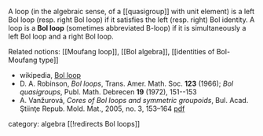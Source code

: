 A loop (in the algebraic sense, of a [[quasigroup]] with unit element) is a left Bol loop (resp. right Bol loop) if it satisfies the left (resp. right) Bol identity. A loop is a __Bol loop__ (sometimes abbreviated B-loop) if it is simultaneously a left Bol loop and a right Bol loop. 

Related notions: [[Moufang loop]], [[Bol algebra]], [[identities of Bol-Moufang type]]

* wikipedia, [Bol loop](http://en.wikipedia.org/wiki/Bol_loop)
* D. A. Robinson, _Bol loops_, Trans. Amer. Math. Soc. __123__ (1966);  _Bol quasigroups_, Publ. Math. Debrecen __19__ (1972), 151--153
* A. Vanžurová, _Cores of Bol loops and symmetric groupoids_, Bul. Acad. Ştiinţe Repub. Mold. Mat., 2005, no. 3, 153–164 [pdf](http://www.mathnet.ru/php/getFT.phtml?jrnid=basm&paperid=144&what=fullt&option_lang=rus)

category: algebra
[[!redirects Bol loops]]